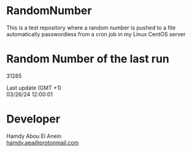 # RandomNumber    
This is a test repository where a random number is pushed to a file automatically passwordless from a cron job in my Linux CentOS server    
# Random Number of the last run   
31265
      
Last update (GMT +1)    
03/26/24 12:00:01
# Developer    
Hamdy Abou El Anein   
hamdy.aea@protonmail.com
